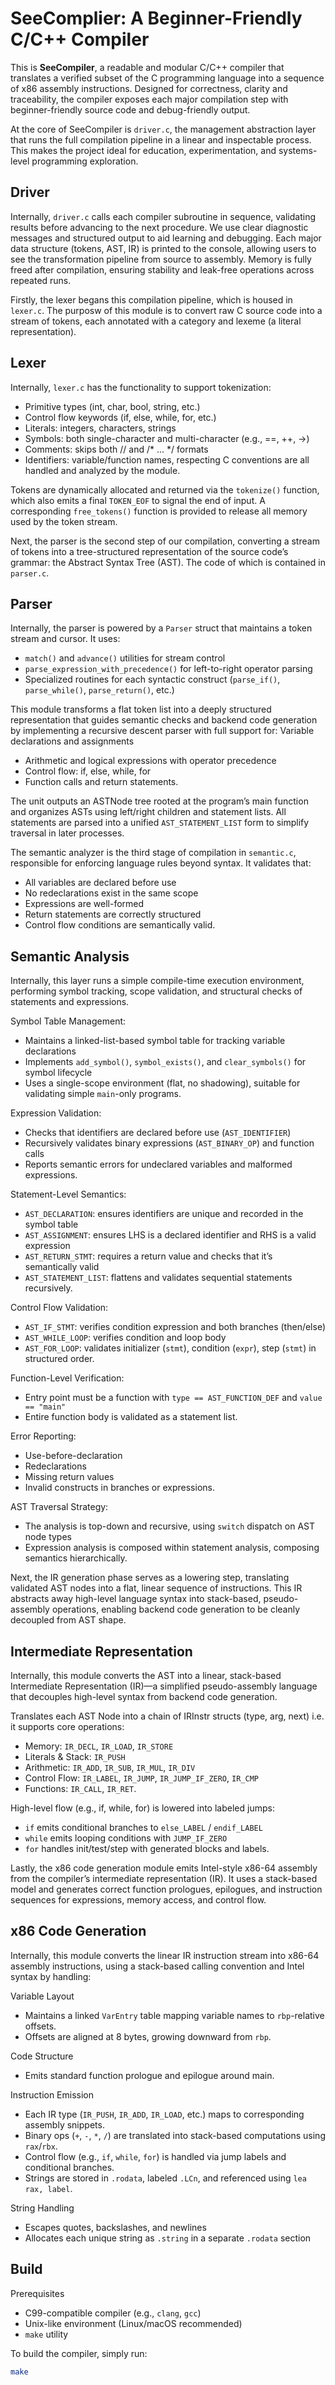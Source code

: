 # SeeComplier: A Beginner-Friendly C/C++ Compiler 

This is **SeeCompiler**, a readable and modular C/C++ compiler that translates a verified subset of the C programming language into a sequence of x86 assembly instructions. Designed for correctness, clarity and traceability, the compiler exposes each major compilation step with beginner-friendly source code and debug-friendly output.

At the core of SeeCompiler is `driver.c`, the management abstraction layer that runs the full compilation pipeline in a linear and inspectable process. This makes the project ideal for education, experimentation, and systems-level programming exploration.

## Driver

Internally, `driver.c` calls each compiler subroutine in sequence, validating results before advancing to the next procedure. We use clear diagnostic messages and structured output to aid learning and debugging. Each major data structure (tokens, AST, IR) is printed to the console, allowing users to see the transformation pipeline from source to assembly. Memory is fully freed after compilation, ensuring stability and leak-free operations across repeated runs.

Firstly, the lexer begans this compilation pipeline, which is housed in `lexer.c`. The purposw of this module is to convert raw C source code into a stream of tokens, each annotated with a category and lexeme (a literal representation).

## Lexer

Internally, `lexer.c` has the functionality to support tokenization:
* Primitive types (int, char, bool, string, etc.)
* Control flow keywords (if, else, while, for, etc.)
* Literals: integers, characters, strings
* Symbols: both single-character and multi-character (e.g., ==, ++, ->)
* Comments: skips both // and /* ... */ formats
* Identifiers: variable/function names, respecting C conventions
are all handled and analyzed by the module. 

Tokens are dynamically allocated and returned via the `tokenize()` function, which also emits a final `TOKEN_EOF` to signal the end of input. A corresponding `free_tokens()` function is provided to release all memory used by the token stream.

Next, the parser is the second step of our compilation, converting a stream of tokens into a tree-structured representation of the source code’s grammar: the Abstract Syntax Tree (AST). The code of which is contained in `parser.c`.

## Parser

Internally, the parser is powered by a `Parser` struct that maintains a token stream and cursor. It uses:
* `match()` and `advance()` utilities for stream control
* `parse_expression_with_precedence()` for left-to-right operator parsing
* Specialized routines for each syntactic construct (`parse_if()`, `parse_while()`, `parse_return()`, etc.)

This module transforms a flat token list into a deeply structured representation that guides semantic checks and backend code generation by implementing a recursive descent parser with full support for:
 Variable declarations and assignments
* Arithmetic and logical expressions with operator precedence
* Control flow: if, else, while, for
* Function calls and return statements.

The unit outputs an ASTNode tree rooted at the program’s main function and organizes ASTs using left/right children and statement lists. All statements are parsed into a unified `AST_STATEMENT_LIST` form to simplify traversal in later processes. 

The semantic analyzer is the third stage of compilation in `semantic.c`, responsible for enforcing language rules beyond syntax. It validates that:
* All variables are declared before use
* No redeclarations exist in the same scope
* Expressions are well-formed
* Return statements are correctly structured
* Control flow conditions are semantically valid.

## Semantic Analysis

Internally, this layer runs a simple compile-time execution environment, performing symbol tracking, scope validation, and structural checks of statements and expressions. 

Symbol Table Management:
* Maintains a linked-list-based symbol table for tracking variable declarations
* Implements `add_symbol()`, `symbol_exists()`, and `clear_symbols()` for symbol lifecycle
* Uses a single-scope environment (flat, no shadowing), suitable for validating simple `main`-only programs.

Expression Validation:
* Checks that identifiers are declared before use (`AST_IDENTIFIER`)
* Recursively validates binary expressions (`AST_BINARY_OP`) and function calls
* Reports semantic errors for undeclared variables and malformed expressions.

Statement-Level Semantics:
* `AST_DECLARATION`: ensures identifiers are unique and recorded in the symbol table
* `AST_ASSIGNMENT`: ensures LHS is a declared identifier and RHS is a valid expression
* `AST_RETURN_STMT`: requires a return value and checks that it’s semantically valid
* `AST_STATEMENT_LIST`: flattens and validates sequential statements recursively.

Control Flow Validation:
* `AST_IF_STMT`: verifies condition expression and both branches (then/else)
* `AST_WHILE_LOOP`: verifies condition and loop body
* `AST_FOR_LOOP`: validates initializer (`stmt`), condition (`expr`), step (`stmt`) in structured order.

Function-Level Verification:
* Entry point must be a function with `type == AST_FUNCTION_DEF` and `value == "main"`
* Entire function body is validated as a statement list.

Error Reporting:
* Use-before-declaration
* Redeclarations
* Missing return values
* Invalid constructs in branches or expressions.

AST Traversal Strategy:
* The analysis is top-down and recursive, using `switch` dispatch on AST node types
* Expression analysis is composed within statement analysis, composing semantics hierarchically.

Next, the IR generation phase serves as a lowering step, translating validated AST nodes into a flat, linear sequence of instructions. This IR abstracts away high-level language syntax into stack-based, pseudo-assembly operations, enabling backend code generation to be cleanly decoupled from AST shape.

## Intermediate Representation

Internally, this module converts the AST into a linear, stack-based Intermediate Representation (IR)—a simplified pseudo-assembly language that decouples high-level syntax from backend code generation. 

Translates each AST Node into a chain of IRInstr structs (type, arg, next) i.e. it supports core operations:
* Memory: `IR_DECL`, `IR_LOAD`, `IR_STORE`
* Literals & Stack: `IR_PUSH`
* Arithmetic: `IR_ADD`, `IR_SUB`, `IR_MUL`, `IR_DIV`
* Control Flow: `IR_LABEL`, `IR_JUMP`, `IR_JUMP_IF_ZERO`, `IR_CMP`
* Functions: `IR_CALL`, `IR_RET`.

High-level flow (e.g., if, while, for) is lowered into labeled jumps:
* `if` emits conditional branches to `else_LABEL` / `endif_LABEL`
* `while` emits looping conditions with `JUMP_IF_ZERO`
* `for` handles init/test/step with generated blocks and labels.

Lastly, the x86 code generation module emits Intel-style x86-64 assembly from the compiler’s intermediate representation (IR). It uses a stack-based model and generates correct function prologues, epilogues, and instruction sequences for expressions, memory access, and control flow.

## x86 Code Generation

Internally, this module converts the linear IR instruction stream into x86-64 assembly instructions, using a stack-based calling convention and Intel syntax by handling:

Variable Layout
* Maintains a linked `VarEntry` table mapping variable names to `rbp`-relative offsets.
* Offsets are aligned at 8 bytes, growing downward from `rbp`.

Code Structure
* Emits standard function prologue and epilogue around main.

Instruction Emission
* Each IR type (`IR_PUSH`, `IR_ADD`, `IR_LOAD`, etc.) maps to corresponding assembly snippets.
* Binary ops (`+`, `-`, `*`, `/`) are translated into stack-based computations using `rax`/`rbx`.
* Control flow (e.g., `if`, `while`, `for`) is handled via jump labels and conditional branches.
* Strings are stored in `.rodata`, labeled `.LCn`, and referenced using `lea rax, label`.

String Handling
* Escapes quotes, backslashes, and newlines
* Allocates each unique string as `.string` in a separate `.rodata` section

## Build

Prerequisites
* C99-compatible compiler (e.g., `clang`, `gcc`)
* Unix-like environment (Linux/macOS recommended)
* `make` utility

To build the compiler, simply run:

```bash
make
